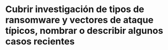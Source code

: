 # Cubrir investigación de tipos de ransomware y vectores de ataque típicos, nombrar o describir algunos casos recientes
